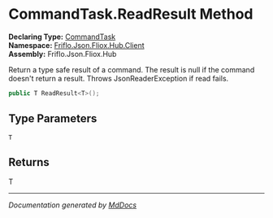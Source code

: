 ﻿<!--  
  <auto-generated>   
    The contents of this file were generated by a tool.  
    Changes to this file may be list if the file is regenerated  
  </auto-generated>   
-->

# CommandTask.ReadResult Method

**Declaring Type:** [CommandTask](../index.md)  
**Namespace:** [Friflo.Json.Fliox.Hub.Client](../../index.md)  
**Assembly:** Friflo.Json.Fliox.Hub

Return a type safe result of a command. The result is null if the command doesn't return a result. Throws JsonReaderException if read fails.

```csharp
public T ReadResult<T>();
```

## Type Parameters

`T`

## Returns

T

___

*Documentation generated by [MdDocs](https://github.com/ap0llo/mddocs)*
